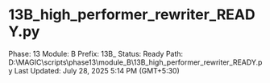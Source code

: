 # 13B_high_performer_rewriter_READY.py

Phase: 13
Module: B
Prefix: 13B_
Status: Ready
Path: D:\MAGIC\scripts\phase13\module_B\13B_high_performer_rewriter_READY.py
Last Updated: July 28, 2025 5:14 PM (GMT+5:30)